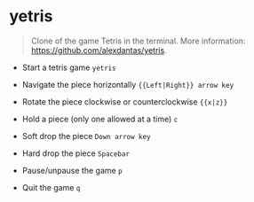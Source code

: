 # yetris
> Clone of the game Tetris in the terminal.
> More information: <https://github.com/alexdantas/yetris>.

- Start a tetris game
`yetris`

- Navigate the piece horizontally
`{{Left|Right}} arrow key`

- Rotate the piece clockwise or counterclockwise
`{{x|z}}`

- Hold a piece (only one allowed at a time)
`c`

- Soft drop the piece
`Down arrow key`

- Hard drop the piece
`Spacebar`

- Pause/unpause the game
`p`

- Quit the game
`q`
